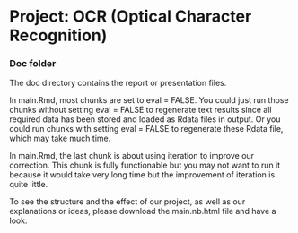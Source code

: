 # Project: OCR (Optical Character Recognition) 

### Doc folder

The doc directory contains the report or presentation files.

In main.Rmd, most chunks are set to eval = FALSE. You could just run those chunks without setting eval = FALSE to regenerate text results since all required data has been stored and loaded as Rdata files in output. Or you could run chunks with setting eval = FALSE to regenerate these Rdata file, which may take much time.

In main.Rmd, the last chunk is about using iteration to improve our correction. This chunk is fully functionable but you may not want to run it because it would take very long time but the improvement of iteration is quite little.

To see the structure and the effect of our project, as well as our explanations or ideas, please download the main.nb.html file and have a look.
